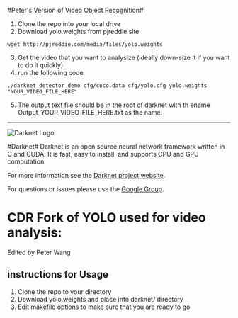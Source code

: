 
#Peter's Version of Video Object Recognition#

1. Clone the repo into your local drive
2. Download yolo.weights from pjreddie site 
```
wget http://pjreddie.com/media/files/yolo.weights
```
3. Get the video that you want to analysize (ideally down-size it if you want to do it quickly)
4. run the following code
```
./darknet detector demo cfg/coco.data cfg/yolo.cfg yolo.weights "YOUR_VIDEO_FILE_HERE"
```
5. The output text file should be in the root of darknet with th ename Output_YOUR_VIDEO_FILE_HERE.txt as the name. 

_______________________________________________________________________________
![Darknet Logo](http://pjreddie.com/media/files/darknet-black-small.png)

#Darknet#
Darknet is an open source neural network framework written in C and CUDA. It is fast, easy to install, and supports CPU and GPU computation.

For more information see the [Darknet project website](http://pjreddie.com/darknet).

For questions or issues please use the [Google Group](https://groups.google.com/forum/#!forum/darknet).

# CDR Fork of YOLO used for video analysis:
Edited by Peter Wang

## instructions for Usage
1. Clone the repo to your directory
2. Download yolo.weights and place into darknet/ directory
3. Edit makefile options to make sure that you are ready to go 
